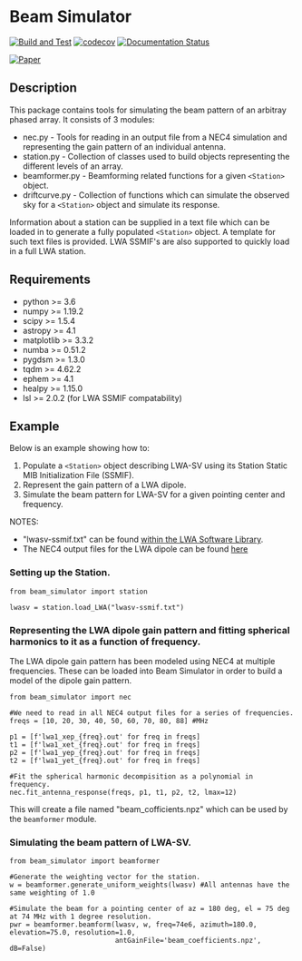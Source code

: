 Beam Simulator
==============
[![Build and Test](https://github.com/cdilullo/beam_simulator/actions/workflows/main.yml/badge.svg)](https://github.com/cdilullo/beam_simulator/actions/workflows/main.yml) [![codecov](https://codecov.io/gh/cdilullo/beam_simulator/branch/master/graph/badge.svg?token=VHRPYN6Y98)](https://codecov.io/gh/cdilullo/beam_simulator)
 [![Documentation Status](https://readthedocs.org/projects/beam-simulator/badge/?version=latest)](https://beam-simulator.readthedocs.io/en/latest/?badge=latest)

[![Paper](https://img.shields.io/badge/arXiv-2112.13899-blue.svg)](https://arxiv.org/abs/2112.13899)

Description
-----------
This package contains tools for simulating the beam pattern of an arbitray phased array. It consists of 3 modules:
* nec.py - Tools for reading in an output file from a NEC4 simulation and representing the gain pattern of an individual antenna.
* station.py - Collection of classes used to build objects representing the different levels of an array.
* beamformer.py - Beamforming related functions for a given `<Station>` object.
* driftcurve.py - Collection of functions which can simulate the observed sky for a `<Station>` object and simulate its response.

Information about a station can be supplied in a text file which can be loaded in to generate a fully populated `<Station>` object.
A template for such text files is provided. LWA SSMIF's are also supported to quickly load in a full LWA station.

Requirements
------------
* python >= 3.6
* numpy >= 1.19.2
* scipy >= 1.5.4
* astropy >= 4.1
* matplotlib >= 3.3.2
* numba >= 0.51.2
* pygdsm >= 1.3.0
* tqdm >= 4.62.2
* ephem >= 4.1
* healpy >= 1.15.0
* lsl >= 2.0.2 (for LWA SSMIF compatability)

Example
-------
Below is an example showing how to:
1. Populate a `<Station>` object describing LWA-SV using its Station Static MIB Initialization File (SSMIF).
1. Represent the gain pattern of a LWA dipole.
1. Simulate the beam pattern for LWA-SV for a given pointing center and frequency.

NOTES:
* "lwasv-ssmif.txt" can be found [within the LWA Software Library](https://github.com/lwa-project/lsl/tree/master/lsl/data).
* The NEC4 output files for the LWA dipole can be found [here](http://fornax.phys.unm.edu/lwa/trac/browser/trunk/DipoleResponse)

### Setting up the Station.
```
from beam_simulator import station

lwasv = station.load_LWA("lwasv-ssmif.txt")
```

### Representing the LWA dipole gain pattern and fitting spherical harmonics to it as a function of frequency.
The LWA dipole gain pattern has been modeled using NEC4 at multiple frequencies. These can be loaded into 
Beam Simulator in order to build a model of the dipole gain pattern.
```
from beam_simulator import nec

#We need to read in all NEC4 output files for a series of frequencies.
freqs = [10, 20, 30, 40, 50, 60, 70, 80, 88] #MHz

p1 = [f'lwa1_xep_{freq}.out' for freq in freqs]
t1 = [f'lwa1_xet_{freq}.out' for freq in freqs]
p2 = [f'lwa1_yep_{freq}.out' for freq in freqs]
t2 = [f'lwa1_yet_{freq}.out' for freq in freqs]

#Fit the spherical harmonic decompisition as a polynomial in frequency.
nec.fit_antenna_response(freqs, p1, t1, p2, t2, lmax=12)  
```

This will create a file named "beam_cofficients.npz" which can be used by the `beamformer` module.

### Simulating the beam pattern of LWA-SV.
```
from beam_simulator import beamformer

#Generate the weighting vector for the station.
w = beamformer.generate_uniform_weights(lwasv) #All antennas have the same weighting of 1.0

#Simulate the beam for a pointing center of az = 180 deg, el = 75 deg at 74 MHz with 1 degree resolution.
pwr = beamformer.beamform(lwasv, w, freq=74e6, azimuth=180.0, elevation=75.0, resolution=1.0,
                          antGainFile='beam_coefficients.npz', dB=False)
```
